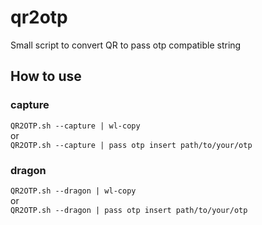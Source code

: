# qr2otp
Small script to convert QR to pass otp compatible string

## How to use
### capture
`QR2OTP.sh --capture | wl-copy`
<br>
or
<br>
`QR2OTP.sh --capture | pass otp insert path/to/your/otp`

### dragon
`QR2OTP.sh --dragon | wl-copy`
<br>
or
<br>
`QR2OTP.sh --dragon | pass otp insert path/to/your/otp`
